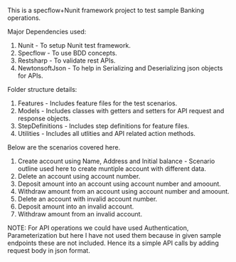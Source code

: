 This is a specflow+Nunit framework project to test sample Banking operations.

Major Dependencies used:
1. Nunit - To setup Nunit test framework.
2. Specflow - To use BDD concepts.
3. Restsharp - To validate rest APIs.
4. NewtonsoftJson - To help in Serializing and Deserializing json objects for APIs.
   
Folder structure details:
1. Features - Includes feature files for the test scenarios.
2. Models - Includes classes with getters and setters for API request and response objects.
3. StepDefinitions - Includes step definitions for feature files.
4. Utilities - Includes all utlities and API related action methods.

Below are the scenarios covered here.
1. Create account using Name, Address and Initial balance - Scenario outline used here to create muntiple account with different data.
2. Delete an account using account number.
3. Deposit amount into an account using account number and amoount.
4. Withdraw amount from an account using account number and amoount.
5. Delete an account with invalid account number.
6. Deposit amount into an invalid account.
7. Withdraw amount from an invalid account.

NOTE: For API operations we could have used Authentication, Parameterization but here I have not used them because in given sample endpoints these are not included. Hence its a simple API calls by adding request body in json format.
